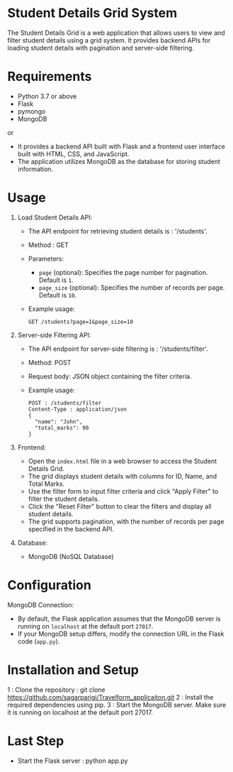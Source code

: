 # Student Details Grid System

The Student Details Grid is a web application that allows users to view and filter student details using a grid system.
It provides backend APIs for loading student details with pagination and server-side filtering.

# Requirements

- Python 3.7 or above
- Flask
- pymongo
- MongoDB

or 

- It provides a backend API built with Flask and a frontend user interface built with HTML, CSS, and JavaScript.
- The application utilizes MongoDB as the database for storing student information.


# Usage

1. Load Student Details API:

   - The API endpoint for retrieving student details is : '/students'.
   - Method : GET
   - Parameters:
     - `page` (optional): Specifies the page number for pagination. Default is `1`.
     - `page_size` (optional): Specifies the number of records per page. Default is `10`.
   - Example usage:

     ```
     GET /students?page=1&page_size=10
     ```

2. Server-side Filtering API:

   - The API endpoint for server-side filtering is : '/students/filter'.
   - Method: POST
   - Request body: JSON object containing the filter criteria.
   - Example usage:
   
     ```
     POST : /students/filter
     Content-Type : application/json
     {
       "name": "John",
       "total_marks": 90
     }
     ```
     
3. Frontend:

   - Open the `index.html` file in a web browser to access the Student Details Grid.
   - The grid displays student details with columns for ID, Name, and Total Marks.
   - Use the filter form to input filter criteria and click "Apply Filter" to filter the student details.
   - Click the "Reset Filter" button to clear the filters and display all student details.
   - The grid supports pagination, with the number of records per page specified in the backend API.

4. Database:
   
   - MongoDB (NoSQL Database)


# Configuration

MongoDB Connection:

- By default, the Flask application assumes that the MongoDB server is running on `localhost` at the default port `27017`. 
- If your MongoDB setup differs, modify the connection URL in the Flask code (`app.py`).
  
  
# Installation and Setup

1 : Clone the repository : git clone https://github.com/sagarparigi/Travelform_applicaiton.git
2 : Install the required dependencies using pip.
3 : Start the MongoDB server. Make sure it is running on localhost at the default port 27017.

# Last Step 

- Start the Flask server : python app.py

